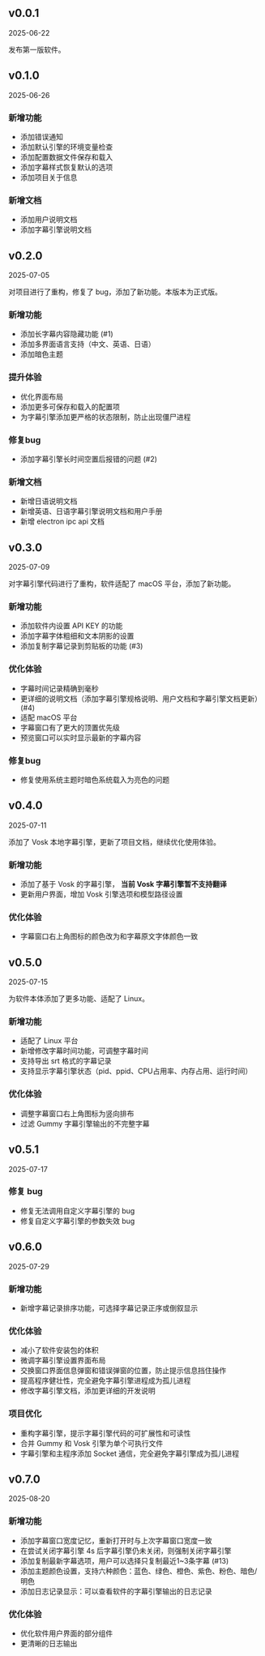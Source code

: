 ## v0.0.1

2025-06-22

发布第一版软件。

## v0.1.0

2025-06-26

### 新增功能

- 添加错误通知
- 添加默认引擎的环境变量检查
- 添加配置数据文件保存和载入
- 添加字幕样式恢复默认的选项
- 添加项目关于信息

### 新增文档

- 添加用户说明文档
- 添加字幕引擎说明文档

## v0.2.0

2025-07-05

对项目进行了重构，修复了 bug，添加了新功能。本版本为正式版。

### 新增功能

- 添加长字幕内容隐藏功能 (#1)
- 添加多界面语言支持（中文、英语、日语）
- 添加暗色主题

### 提升体验

- 优化界面布局
- 添加更多可保存和载入的配置项
- 为字幕引擎添加更严格的状态限制，防止出现僵尸进程

### 修复bug

- 添加字幕引擎长时间空置后报错的问题 (#2)

### 新增文档

- 新增日语说明文档
- 新增英语、日语字幕引擎说明文档和用户手册
- 新增 electron ipc api 文档

## v0.3.0

2025-07-09

对字幕引擎代码进行了重构，软件适配了 macOS 平台，添加了新功能。

### 新增功能

- 添加软件内设置 API KEY 的功能
- 添加字幕字体粗细和文本阴影的设置
- 添加复制字幕记录到剪贴板的功能 (#3)

### 优化体验

- 字幕时间记录精确到毫秒
- 更详细的说明文档（添加字幕引擎规格说明、用户文档和字幕引擎文档更新） (#4)
- 适配 macOS 平台
- 字幕窗口有了更大的顶置优先级
- 预览窗口可以实时显示最新的字幕内容

### 修复bug

- 修复使用系统主题时暗色系统载入为亮色的问题

## v0.4.0

2025-07-11

添加了 Vosk 本地字幕引擎，更新了项目文档，继续优化使用体验。

### 新增功能

- 添加了基于 Vosk 的字幕引擎， **当前 Vosk 字幕引擎暂不支持翻译**
- 更新用户界面，增加 Vosk 引擎选项和模型路径设置

### 优化体验

- 字幕窗口右上角图标的颜色改为和字幕原文字体颜色一致

## v0.5.0

2025-07-15

为软件本体添加了更多功能、适配了 Linux。

### 新增功能

- 适配了 Linux 平台
- 新增修改字幕时间功能，可调整字幕时间
- 支持导出 srt 格式的字幕记录
- 支持显示字幕引擎状态（pid、ppid、CPU占用率、内存占用、运行时间）

### 优化体验

- 调整字幕窗口右上角图标为竖向排布
- 过滤 Gummy 字幕引擎输出的不完整字幕

## v0.5.1

2025-07-17

### 修复 bug

- 修复无法调用自定义字幕引擎的 bug
- 修复自定义字幕引擎的参数失效 bug

## v0.6.0

2025-07-29

### 新增功能

- 新增字幕记录排序功能，可选择字幕记录正序或倒叙显示

### 优化体验

- 减小了软件安装包的体积
- 微调字幕引擎设置界面布局
- 交换窗口界面信息弹窗和错误弹窗的位置，防止提示信息挡住操作
- 提高程序健壮性，完全避免字幕引擎进程成为孤儿进程
- 修改字幕引擎文档，添加更详细的开发说明

### 项目优化

- 重构字幕引擎，提示字幕引擎代码的可扩展性和可读性
- 合并 Gummy 和 Vosk 引擎为单个可执行文件
- 字幕引擎和主程序添加 Socket 通信，完全避免字幕引擎成为孤儿进程


## v0.7.0

2025-08-20

### 新增功能

- 添加字幕窗口宽度记忆，重新打开时与上次字幕窗口宽度一致
- 在尝试关闭字幕引擎 4s 后字幕引擎仍未关闭，则强制关闭字幕引擎
- 添加复制最新字幕选项，用户可以选择只复制最近1~3条字幕 (#13)
- 添加主题颜色设置，支持六种颜色：蓝色、绿色、橙色、紫色、粉色、暗色/明色
- 添加日志记录显示：可以查看软件的字幕引擎输出的日志记录

### 优化体验

- 优化软件用户界面的部分组件
- 更清晰的日志输出